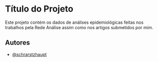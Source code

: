 
# Título do Projeto

Este projeto contém os dados de análises epidemiológicas feitas nos trabalhos pela Rede Análise assim como nos artigos submetidos por mim.

## Autores

- [@schrarstzhaupt](https://www.github.com/isaacdata)
